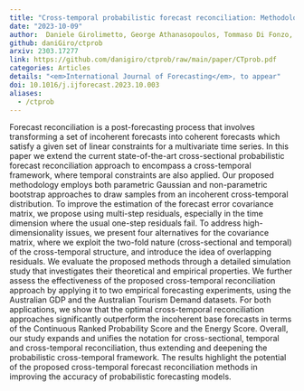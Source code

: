 ```yaml
---
title: "Cross-temporal probabilistic forecast reconciliation: Methodological and practical issues"
date: "2023-10-09"
author:  Daniele Girolimetto, George Athanasopoulos, Tommaso Di Fonzo, Rob J Hyndman
github: daniGiro/ctprob
arxiv: 2303.17277
link: https://github.com/danigiro/ctprob/raw/main/paper/CTprob.pdf
categories: Articles
details: "<em>International Journal of Forecasting</em>, to appear"
doi: 10.1016/j.ijforecast.2023.10.003
aliases:
  - /ctprob
---
```


Forecast reconciliation is a post-forecasting process that involves transforming a set of incoherent forecasts into coherent forecasts which satisfy a given set of linear constraints for a multivariate time series. In this paper we extend the current state-of-the-art cross-sectional probabilistic forecast reconciliation approach to encompass a cross-temporal framework, where temporal constraints are also applied. Our proposed methodology employs both parametric Gaussian and non-parametric bootstrap approaches to draw samples from an incoherent cross-temporal distribution.
To improve the estimation of the forecast error covariance matrix, we propose using multi-step residuals, especially in the time dimension where the usual one-step residuals fail.
To address high-dimensionality issues, we present four alternatives for the covariance matrix, where we exploit the two-fold nature (cross-sectional and temporal) of the cross-temporal structure, and introduce the idea of overlapping residuals. We evaluate the proposed methods through a detailed simulation study that investigates their theoretical and empirical properties. We further assess the effectiveness of the proposed cross-temporal reconciliation approach by applying it to two empirical forecasting experiments, using the Australian GDP and the Australian Tourism Demand datasets. For both applications, we show that the optimal cross-temporal reconciliation approaches significantly outperform the incoherent base forecasts in terms of the Continuous Ranked Probability Score and the Energy Score. Overall, our study expands and unifies the notation for cross-sectional, temporal and cross-temporal reconciliation, thus extending and deepening the probabilistic cross-temporal framework. The results highlight the potential of the proposed cross-temporal forecast reconciliation methods in improving the accuracy of probabilistic forecasting models.
